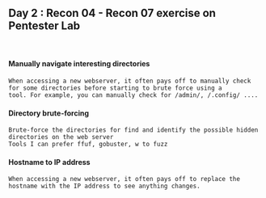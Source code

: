  <h2> Day 2 : Recon 04 - Recon 07 exercise on Pentester Lab </h2>
 
 </br>

#### Manually navigate interesting directories 
```
When accessing a new webserver, it often pays off to manually check for some directories before starting to brute force using a 
tool. For example, you can manually check for /admin/, /.config/ ....
```

#### Directory brute-forcing
```
Brute-force the directories for find and identify the possible hidden directories on the web server 
Tools I can prefer ffuf, gobuster, w to fuzz
```

#### Hostname to IP address 
```
When accessing a new webserver, it often pays off to replace the hostname with the IP address to see anything changes.
```
